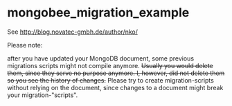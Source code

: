 # mongobee_migration_example
See http://blog.novatec-gmbh.de/author/nko/


Please note:

after you have updated your MongoDB document, some previous migrations scripts might not compile anymore. ~~Usually you would delete them, since they serve no purpose anymore. I, however, did not delete them so you see the history of changes.~~
Please try to create migration-scripts without relying on the document, since changes to a document might break your migration-"scripts".
